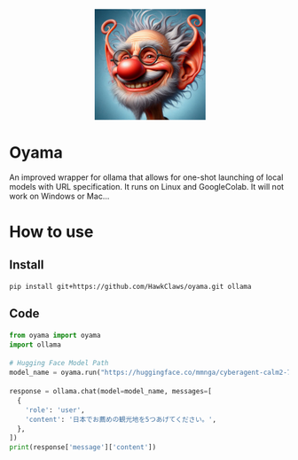 <div align="center">
 <img alt="ollama" height="200px" src="https://raw.githubusercontent.com/HawkClaws/oyama/main/icon.jpg">
</div>

# Oyama

An improved wrapper for ollama that allows for one-shot launching of local models with URL specification.
It runs on Linux and GoogleColab.
It will not work on Windows or Mac...

# How to use


## Install

`pip install git+https://github.com/HawkClaws/oyama.git ollama`

## Code
```python
from oyama import oyama
import ollama

# Hugging Face Model Path
model_name = oyama.run("https://huggingface.co/mmnga/cyberagent-calm2-7b-chat-gguf/resolve/main/cyberagent-calm2-7b-chat-q4_0.gguf?download=true")

response = ollama.chat(model=model_name, messages=[
  {
    'role': 'user',
    'content': '日本でお薦めの観光地を5つあげてください。',
  },
])
print(response['message']['content'])
```

